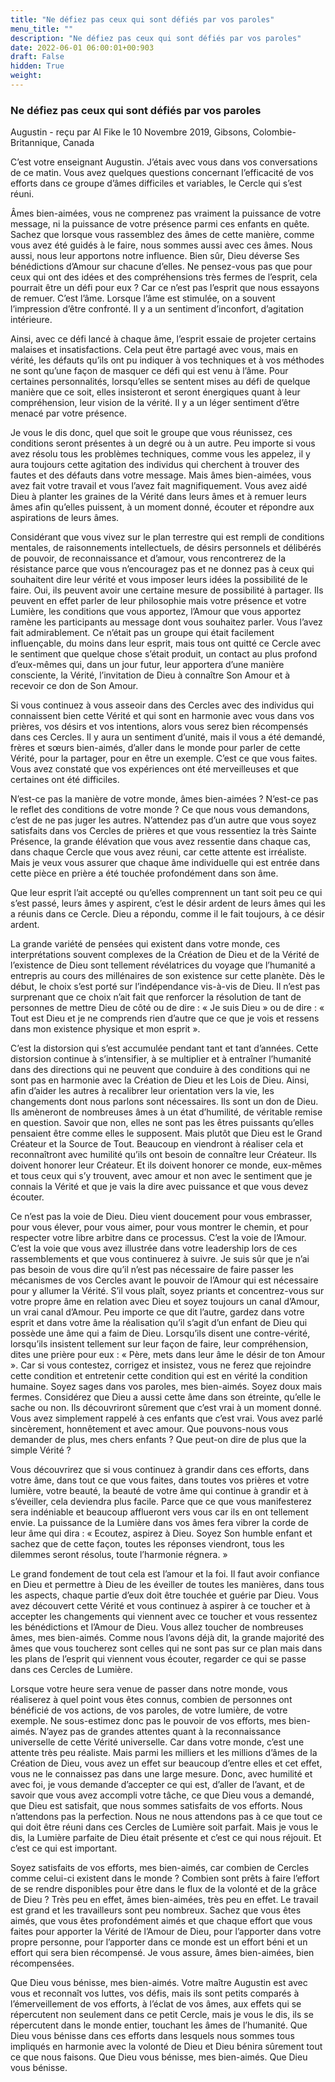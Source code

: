 ```yaml
---
title: "Ne défiez pas ceux qui sont défiés par vos paroles"
menu_title: ""
description: "Ne défiez pas ceux qui sont défiés par vos paroles"
date: 2022-06-01 06:00:01+00:903
draft: False
hidden: True
weight:
---
```

### Ne défiez pas ceux qui sont défiés par vos paroles

Augustin - reçu par Al Fike le 10 Novembre 2019, Gibsons, Colombie-Britannique, Canada

C’est votre enseignant Augustin. J’étais avec vous dans vos conversations de ce matin. Vous avez quelques questions concernant l’efficacité de vos efforts dans ce groupe d’âmes difficiles et variables, le Cercle qui s’est réuni.

Âmes bien-aimées, vous ne comprenez pas vraiment la puissance de votre message, ni la puissance de votre présence parmi ces enfants en quête. Sachez que lorsque vous rassemblez des âmes de cette manière, comme vous avez été guidés à le faire, nous sommes aussi avec ces âmes. Nous aussi, nous leur apportons notre influence. Bien sûr, Dieu déverse Ses bénédictions d’Amour sur chacune d’elles. Ne pensez-vous pas que pour ceux qui ont des idées et des compréhensions très fermes de l’esprit, cela pourrait être un défi pour eux ? Car ce n’est pas l’esprit que nous essayons de remuer. C’est l’âme. Lorsque l’âme est stimulée, on a souvent l’impression d’être confronté. Il y a un sentiment d’inconfort, d’agitation intérieure.

Ainsi, avec ce défi lancé à chaque âme, l’esprit essaie de projeter certains malaises et insatisfactions. Cela peut être partagé avec vous, mais en vérité, les défauts qu’ils ont pu indiquer à vos techniques et à vos méthodes ne sont qu’une façon de masquer ce défi qui est venu à l’âme. Pour certaines personnalités, lorsqu’elles se sentent mises au défi de quelque manière que ce soit, elles insisteront et seront énergiques quant à leur compréhension, leur vision de la vérité. Il y a un léger sentiment d’être menacé par votre présence.

Je vous le dis donc, quel que soit le groupe que vous réunissez, ces conditions seront présentes à un degré ou à un autre. Peu importe si vous avez résolu tous les problèmes techniques, comme vous les appelez, il y aura toujours cette agitation des individus qui cherchent à trouver des fautes et des défauts dans votre message. Mais âmes bien-aimées, vous avez fait votre travail et vous l’avez fait magnifiquement. Vous avez aidé Dieu à planter les graines de la Vérité dans leurs âmes et à remuer leurs âmes afin qu’elles puissent, à un moment donné, écouter et répondre aux aspirations de leurs âmes.

Considérant que vous vivez sur le plan terrestre qui est rempli de conditions mentales, de raisonnements intellectuels, de désirs personnels et délibérés de pouvoir, de reconnaissance et d’amour, vous rencontrerez de la résistance parce que vous n’encouragez pas et ne donnez pas à ceux qui souhaitent dire leur vérité et vous imposer leurs idées la possibilité de le faire. Oui, ils peuvent avoir une certaine mesure de possibilité à partager. Ils peuvent en effet parler de leur philosophie mais votre présence et votre Lumière, les conditions que vous apportez, l’Amour que vous apportez ramène les participants au message dont vous souhaitez parler. Vous l’avez fait admirablement. Ce n’était pas un groupe qui était facilement influençable, du moins dans leur esprit, mais tous ont quitté ce Cercle avec le sentiment que quelque chose s’était produit, un contact au plus profond d’eux-mêmes qui, dans un jour futur, leur apportera d’une manière consciente, la Vérité, l’invitation de Dieu à connaître Son Amour et à recevoir ce don de Son Amour.

Si vous continuez à vous asseoir dans des Cercles avec des individus qui connaissent bien cette Vérité et qui sont en harmonie avec vous dans vos prières, vos désirs et vos intentions, alors vous serez bien récompensés dans ces Cercles. Il y aura un sentiment d’unité, mais il vous a été demandé, frères et sœurs bien-aimés, d’aller dans le monde pour parler de cette Vérité, pour la partager, pour en être un exemple. C’est ce que vous faites. Vous avez constaté que vos expériences ont été merveilleuses et que certaines ont été difficiles.

N’est-ce pas la manière de votre monde, âmes bien-aimées ? N’est-ce pas le reflet des conditions de votre monde ? Ce que nous vous demandons, c’est de ne pas juger les autres. N’attendez pas d’un autre que vous soyez satisfaits dans vos Cercles de prières et que vous ressentiez la très Sainte Présence, la grande élévation que vous avez ressentie dans chaque cas, dans chaque Cercle que vous avez réuni, car cette attente est irréaliste. Mais je veux vous assurer que chaque âme individuelle qui est entrée dans cette pièce en prière a été touchée profondément dans son âme.

Que leur esprit l’ait accepté ou qu’elles comprennent un tant soit peu ce qui s’est passé, leurs âmes y aspirent, c’est le désir ardent de leurs âmes qui les a réunis dans ce Cercle. Dieu a répondu, comme il le fait toujours, à ce désir ardent.

La grande variété de pensées qui existent dans votre monde, ces interprétations souvent complexes de la Création de Dieu et de la Vérité de l’existence de Dieu sont tellement révélatrices du voyage que l’humanité a entrepris au cours des millénaires de son existence sur cette planète. Dès le début, le choix s’est porté sur l’indépendance vis-à-vis de Dieu. Il n’est pas surprenant que ce choix n’ait fait que renforcer la résolution de tant de personnes de mettre Dieu de côté ou de dire : « Je suis Dieu » ou de dire : « Tout est Dieu et je ne comprends rien d’autre que ce que je vois et ressens dans mon existence physique et mon esprit ».

C’est la distorsion qui s’est accumulée pendant tant et tant d’années. Cette distorsion continue à s’intensifier, à se multiplier et à entraîner l’humanité dans des directions qui ne peuvent que conduire à des conditions qui ne sont pas en harmonie avec la Création de Dieu et les Lois de Dieu. Ainsi, afin d’aider les autres à recalibrer leur orientation vers la vie, les changements dont nous parlons sont nécessaires. Ils sont un don de Dieu. Ils amèneront de nombreuses âmes à un état d’humilité, de véritable remise en question. Savoir que non, elles ne sont pas les êtres puissants qu’elles pensaient être comme elles le supposent. Mais plutôt que Dieu est le Grand Créateur et la Source de Tout. Beaucoup en viendront à réaliser cela et reconnaîtront avec humilité qu’ils ont besoin de connaître leur Créateur. Ils doivent honorer leur Créateur. Et ils doivent honorer ce monde, eux-mêmes et tous ceux qui s’y trouvent, avec amour et non avec le sentiment que je connais la Vérité et que je vais la dire avec puissance et que vous devez écouter.

Ce n’est pas la voie de Dieu. Dieu vient doucement pour vous embrasser, pour vous élever, pour vous aimer, pour vous montrer le chemin, et pour respecter votre libre arbitre dans ce processus. C’est la voie de l’Amour. C’est la voie que vous avez illustrée dans votre leadership lors de ces rassemblements et que vous continuerez à suivre. Je suis sûr que je n’ai pas besoin de vous dire qu’il n’est pas nécessaire de faire passer les mécanismes de vos Cercles avant le pouvoir de l’Amour qui est nécessaire pour y allumer la Vérité. S’il vous plaît, soyez priants et concentrez-vous sur votre propre âme en relation avec Dieu et soyez toujours un canal d’Amour, un vrai canal d’Amour. Peu importe ce que dit l’autre, gardez dans votre esprit et dans votre âme la réalisation qu’il s’agit d’un enfant de Dieu qui possède une âme qui a faim de Dieu. Lorsqu’ils disent une contre-vérité, lorsqu’ils insistent tellement sur leur façon de faire, leur compréhension, dites une prière pour eux : « Père, mets dans leur âme le désir de ton Amour ». Car si vous contestez, corrigez et insistez, vous ne ferez que rejoindre cette condition et entretenir cette condition qui est en vérité la condition humaine. Soyez sages dans vos paroles, mes bien-aimés. Soyez doux mais fermes. Considérez que Dieu a aussi cette âme dans son étreinte, qu’elle le sache ou non. Ils découvriront sûrement que c’est vrai à un moment donné. Vous avez simplement rappelé à ces enfants que c’est vrai. Vous avez parlé sincèrement, honnêtement et avec amour. Que pouvons-nous vous demander de plus, mes chers enfants ? Que peut-on dire de plus que la simple Vérité ?

Vous découvrirez que si vous continuez à grandir dans ces efforts, dans votre âme, dans tout ce que vous faites, dans toutes vos prières et votre lumière, votre beauté, la beauté de votre âme qui continue à grandir et à s’éveiller, cela deviendra plus facile. Parce que ce que vous manifesterez sera indéniable et beaucoup afflueront vers vous car ils en ont tellement envie. La puissance de la Lumière dans vos âmes fera vibrer la corde de leur âme qui dira : « Ecoutez, aspirez à Dieu. Soyez Son humble enfant et sachez que de cette façon, toutes les réponses viendront, tous les dilemmes seront résolus, toute l’harmonie régnera. »

Le grand fondement de tout cela est l’amour et la foi. Il faut avoir confiance en Dieu et permettre à Dieu de les éveiller de toutes les manières, dans tous les aspects, chaque partie d’eux doit être touchée et guérie par Dieu. Vous avez découvert cette Vérité et vous continuez à aspirer à ce toucher et à accepter les changements qui viennent avec ce toucher et vous ressentez les bénédictions et l’Amour de Dieu. Vous allez toucher de nombreuses âmes, mes bien-aimés. Comme nous l’avons déjà dit, la grande majorité des âmes que vous toucherez sont celles qui ne sont pas sur ce plan mais dans les plans de l’esprit qui viennent vous écouter, regarder ce qui se passe dans ces Cercles de Lumière.

Lorsque votre heure sera venue de passer dans notre monde, vous réaliserez à quel point vous êtes connus, combien de personnes ont bénéficié de vos actions, de vos paroles, de votre lumière, de votre exemple. Ne sous-estimez donc pas le pouvoir de vos efforts, mes bien-aimés. N’ayez pas de grandes attentes quant à la reconnaissance universelle de cette Vérité universelle. Car dans votre monde, c’est une attente très peu réaliste. Mais parmi les milliers et les millions d’âmes de la Création de Dieu, vous avez un effet sur beaucoup d’entre elles et cet effet, vous ne le connaissez pas dans une large mesure. Donc, avec humilité et avec foi, je vous demande d’accepter ce qui est, d’aller de l’avant, et de savoir que vous avez accompli votre tâche, ce que Dieu vous a demandé, que Dieu est satisfait, que nous sommes satisfaits de vos efforts. Nous n’attendons pas la perfection. Nous ne nous attendons pas à ce que tout ce qui doit être réuni dans ces Cercles de Lumière soit parfait. Mais je vous le dis, la Lumière parfaite de Dieu était présente et c’est ce qui nous réjouit. Et c’est ce qui est important.

Soyez satisfaits de vos efforts, mes bien-aimés, car combien de Cercles comme celui-ci existent dans le monde ? Combien sont prêts à faire l’effort de se rendre disponibles pour être dans le flux de la volonté et de la grâce de Dieu ? Très peu en effet, âmes bien-aimées, très peu en effet. Le travail est grand et les travailleurs sont peu nombreux. Sachez que vous êtes aimés, que vous êtes profondément aimés et que chaque effort que vous faites pour apporter la Vérité de l’Amour de Dieu, pour l’apporter dans votre propre personne, pour l’apporter dans ce monde est un effort béni et un effort qui sera bien récompensé. Je vous assure, âmes bien-aimées, bien récompensées.

Que Dieu vous bénisse, mes bien-aimés. Votre maître Augustin est avec vous et reconnaît vos luttes, vos défis, mais ils sont petits comparés à l’émerveillement de vos efforts, à l’éclat de vos âmes, aux effets qui se répercutent non seulement dans ce petit Cercle, mais je vous le dis, ils se répercutent dans le monde entier, touchant les âmes de l’humanité. Que Dieu vous bénisse dans ces efforts dans lesquels nous sommes tous impliqués en harmonie avec la volonté de Dieu et Dieu bénira sûrement tout ce que nous faisons. Que Dieu vous bénisse, mes bien-aimés. Que Dieu vous bénisse.



